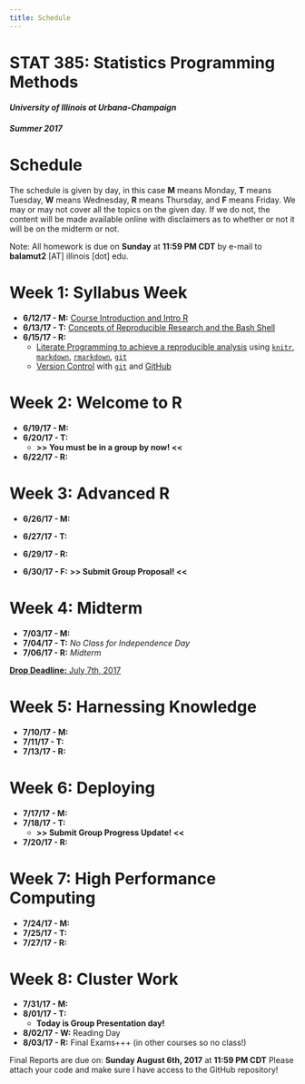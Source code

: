 ```yaml
---
title: Schedule
---
```


# STAT 385: Statistics Programming Methods

#### *University of Illinois at Urbana-Champaign*

#### *Summer 2017*

# Schedule

The schedule is given by day, in this case **M** means Monday, 
**T** means Tuesday, **W** means Wednesday, **R** means Thursday, and **F**
means Friday. We may or may not cover all the topics on the given day. If we do
not, the content will be made available online with disclaimers as to whether or
not it will be on the midterm or not.

Note: All homework is due on **Sunday** at **11:59 PM CDT** by e-mail to 
**balamut2** [AT] illinois [dot] edu.

# Week 1: Syllabus Week

- **6/12/17 - M:** [Course Introduction and Intro R](course-introduction-and-intro-to-r/)
- **6/13/17 - T:** [Concepts of Reproducible Research and the Bash Shell](concepts-of-reproducible-research-and-the-bash-shell/)
- **6/15/17 - R:**
    - [Literate Programming to achieve a reproducible analysis](literate-programming-to-achieve-a-reproducible-analysis/)
                   using [`knitr`](http://yihui.name/knitr/), 
                    [`markdown`](https://daringfireball.net/projects/markdown/),
                    [`rmarkdown`](http://rmarkdown.rstudio.com), 
                    [`git`](https://git-scm.com/doc)
    - [Version Control](version-control-with-git-and-github/)
                   with [`git`](https://git-scm.com/doc) and [GitHub](https://github.com/join)
                   
# Week 2: Welcome to R

- **6/19/17 - M:** 
- **6/20/17 - T:** 
    - **>> You must be in a group by now! <<**
- **6/22/17 - R:** 
    
# Week 3: Advanced R

- **6/26/17 - M:** 
- **6/27/17 - T:** 
- **6/29/17 - R:** 
  
- **6/30/17 - F:** **>> Submit Group Proposal! <<**

# Week 4: Midterm

- **7/03/17 - M:** 
- **7/04/17 - T:** *No Class for Independence Day*
- **7/06/17 - R:** *Midterm*

[**Drop Deadline:** July 7th, 2017](https://registrar.illinois.edu/summer-academic-calendar-17)

# Week 5: Harnessing Knowledge

- **7/10/17 - M:** 
- **7/11/17 - T:** 
- **7/13/17 - R:** 

# Week 6: Deploying

- **7/17/17 - M:** 
- **7/18/17 - T:** 
    - **>> Submit Group Progress Update! <<**
- **7/20/17 - R:** 
    
# Week 7: High Performance Computing

- **7/24/17 - M:** 
- **7/25/17 - T:** 
- **7/27/17 - R:** 

# Week 8: Cluster Work

- **7/31/17 - M:** 
- **8/01/17 - T:** 
    - **Today is Group Presentation day!**
- **8/02/17 - W:** Reading Day
- **8/03/17 - R:** Final Exams+++ (in other courses so no class!)

Final Reports are due on: **Sunday August 6th, 2017** at **11:59 PM CDT**
Please attach your code and make sure I have access to the GitHub repository!